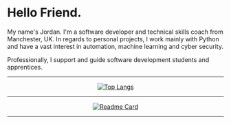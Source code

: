 # Hello Friend.

My name's Jordan. I'm a software developer and technical skills coach from Manchester, UK. In regards to personal projects, I work mainly with Python and have a vast interest in automation, machine learning and cyber security.

Professionally, I support and guide software development students and apprentices.

---
<div align="center">

[![Top Langs](https://github-readme-stats.vercel.app/api/top-langs/?username=darlodev&layout=compact&hide=html,css&langs_count=8&theme=react)](https://github.com/anuraghazra/github-readme-stats) 

---
  
[![Readme Card](https://github-readme-stats.vercel.app/api/pin/?username=darlodev&repo=learn_python&theme=react)](https://github.com/anuraghazra/github-readme-stats)
<!-- [![Readme Card](https://github-readme-stats.vercel.app/api/pin/?username=darlodev&repo=learn_go&theme=react)](https://github.com/anuraghazra/github-readme-stats) -->

---
  
</div>

